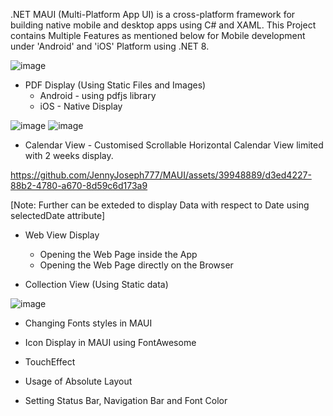 .NET MAUI (Multi-Platform App UI) is a cross-platform framework for building native mobile and desktop apps using C# and XAML.
This Project contains Multiple Features as mentioned below for Mobile development under 'Android' and 'iOS' Platform using .NET 8.

![image](https://github.com/JennyJoseph777/MAUI/assets/39948889/c7fb0aec-7f81-483b-a720-ed2e4f77ec88)

- PDF Display (Using Static Files and Images)
   - Android - using pdfjs library
   - iOS - Native Display

 ![image](https://github.com/JennyJoseph777/MAUI/assets/39948889/190388b7-eb6b-408b-963c-ca466b120f25)            ![image](https://github.com/JennyJoseph777/MAUI/assets/39948889/58e45351-bb22-4684-ae78-5284a15618f1)
  
- Calendar View - Customised Scrollable Horizontal Calendar View limited with 2 weeks display.

https://github.com/JennyJoseph777/MAUI/assets/39948889/d3ed4227-88b2-4780-a670-8d59c6d173a9

[Note: Further can be exteded to display Data with respect to Date using selectedDate attribute]

- Web View Display 
   - Opening the Web Page inside the App
   - Opening the Web Page directly on the Browser

- Collection View (Using Static data)

![image](https://github.com/JennyJoseph777/MAUI/assets/39948889/14333f8f-7b00-402c-b6d8-c4178795d709)

- Changing Fonts styles in MAUI 

- Icon Display in MAUI using FontAwesome

- TouchEffect

- Usage of Absolute Layout

- Setting Status Bar, Navigation Bar and Font Color



